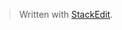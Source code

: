 


> Written with [StackEdit](https://stackedit.io/).
<!--stackedit_data:
eyJoaXN0b3J5IjpbNjQ5NDIwMDBdfQ==
-->